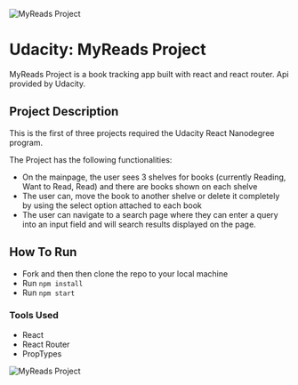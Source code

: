 ![MyReads Project](/src/screenshots/img1)

# Udacity: MyReads Project

MyReads Project is a book tracking app built with react and react router. Api provided by Udacity.

## Project Description
This is the first of three projects required the Udacity React Nanodegree program.

The Project has the following functionalities:
- On the mainpage, the user sees 3 shelves for books (currently Reading, Want to Read, Read) and there are books shown on each shelve
- The user can, move the book to another shelve or delete it completely by using the select option attached to each book
- The user can navigate to a search page where they can enter a query into an input field and will search results displayed on the page.

## How To Run
- Fork and then then clone the repo to your local machine
- Run `npm install` 
- Run `npm start`

### Tools Used
- React
- React Router
- PropTypes

![MyReads Project](/src/screenshots/img2)


